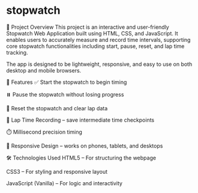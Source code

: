 # stopwatch
📌 Project Overview
This project is an interactive and user-friendly Stopwatch Web Application built using HTML, CSS, and JavaScript. It enables users to accurately measure and record time intervals, supporting core stopwatch functionalities including start, pause, reset, and lap time tracking.

The app is designed to be lightweight, responsive, and easy to use on both desktop and mobile browsers.

🚀 Features
✅ Start the stopwatch to begin timing

⏸️ Pause the stopwatch without losing progress

🔄 Reset the stopwatch and clear lap data

🏁 Lap Time Recording – save intermediate time checkpoints

⏱️ Millisecond precision timing

📱 Responsive Design – works on phones, tablets, and desktops

🛠️ Technologies Used
HTML5 – For structuring the webpage

CSS3 – For styling and responsive layout

JavaScript (Vanilla) – For logic and interactivity

